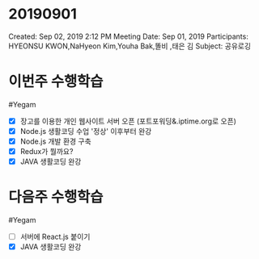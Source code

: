 # 20190901

Created: Sep 02, 2019 2:12 PM
Meeting Date: Sep 01, 2019
Participants: HYEONSU KWON,NaHyeon Kim,Youha Bak,똘비 ,태은 김
Subject: 공유로깅

# 이번주 수행학습

#Yegam

- [x]  장고를 이용한 개인 웹사이트 서버 오픈 (포트포워딩&.iptime.org로 오픈)
- [x]  Node.js 생활코딩 수업 '정상' 이후부터 완강
- [x]  Node.js 개발 환경 구축
- [x]  Redux가 뭘까요?
- [x]  JAVA 생활코딩 완강

# 다음주 수행학습

#Yegam

- [ ]  서버에 React.js 붙이기
- [x]  JAVA 생활코딩 완강